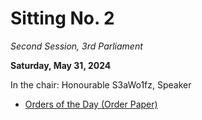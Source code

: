 # Sitting No. 2

_Second Session, 3rd Parliament_

**Saturday, May 31, 2024**

In the chair: Honourable S3aWo1fz, Speaker

- [Orders of the Day (Order Paper)](./Orders%20of%20the%20Day.pdf)
